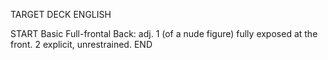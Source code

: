 TARGET DECK
ENGLISH

START
Basic
Full-frontal
Back: adj. 1 (of a nude figure) fully exposed at the front. 2 explicit, unrestrained.
END
